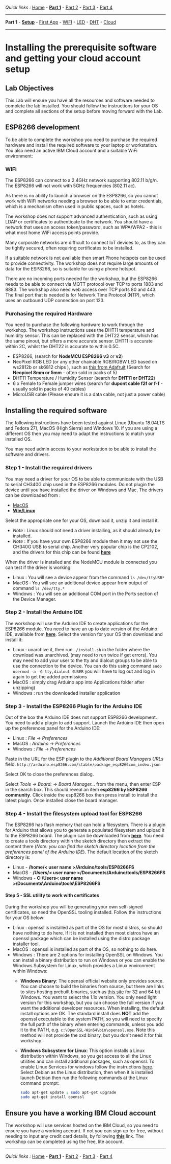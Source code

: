 *Quick links :*
[Home](/README.md) - [**Part 1**](/part1/README.md) - [Part 2](/part2/README.md) - [Part 3](/part3/README.md) - [Part 4](/part4/README.md)
***
**Part 1** - [**Setup**](/part1/PREREQ.md) - [First App](/part1/FIRSTAPP.md) - [WIFI](/part1/WIFI.md) - [LED](/part1/LED.md) - [DHT](/part1/DHT.md) - [Cloud](/part1/IOTCLOUD.md)
***

# Installing the prerequisite software and getting your cloud account setup

## Lab Objectives

This Lab will ensure you have all the resources and software needed to complete the lab installed.  You should follow the instructions for your OS and complete all sections of the setup before moving forward with the Lab.

## ESP8266 development

To be able to complete the workshop you need to purchase the required hardware and install the required software to your laptop or workstation.  You also need an active IBM Cloud account and a suitable WiFi environment:

### WiFi

The ESP8266 can connect to a 2.4GHz network supporting 802.11 b/g/n.  The ESP8266 will not work with 5GHz frequencies (802.11 ac).

As there is no ability to launch a browser on the ESP8266, so you cannot work with WiFi networks needing a browser to be able to enter credentials, which is a mechanism often used in public spaces, such as hotels.

The workshop does not support advanced authentication, such as using LDAP or certificates to authenticate to the network.  You should have a network that uses an access token/password, such as WPA/WPA2 - this is what most home WiFi access points provide.

Many corporate networks are difficult to connect IoT devices to, as they can be tightly secured, often requiring certificates to be installed.

If a suitable network is not available then smart Phone hotspots can be used to provide connectivity. The workshop does not require large amounts of data for the ESP8266, so is suitable for using a phone hotspot.

There are no incoming ports needed for the workshop, but the ESP8266 needs to be able to connect via MQTT protocol over TCP to ports 1883 and 8883.  The workshop also need web access over TCP ports 80 and 443.  The final port that is needed is for Network Time Protocol (NTP), which uses an outbound UDP connection on port 123.

### Purchasing the required Hardware

You need to purchase the following hardware to work through the workshop.  The workshop instructions uses the DHT11 temperature and humidity sensor.  This can be replaced with the DHT22 sensor, which has the same pinout, but offers a more accurate sensor.  DHT11 is accurate within 2C, whilst the DHT22 is accurate to within 0.5C.

- ESP8266, (search for **NodeMCU ESP8266 v3** or **v2**)
- NeoPixel RGB LED (or any other chainable RGB/RGBW LED based on ws2812b or sk6812 chips ), such as [this from Adafruit](https://www.adafruit.com/product/1734) (Search for **Neopixel 8mm or 5mm** - often sold in packs of 5)
- DHT11 Temperature / Humidity Sensor (search for **DHT11 or DHT22**)
- 6 x Female to Female jumper wires (search for **dupont cable f2f or f-f** - usually sold in packs of 40 cables)
- MicroUSB cable (Please ensure it is a data cable, not just a power cable)

## Installing the required software

The following instructions have been tested against Linux (Ubuntu 18.04LTS and Fedora 27), MacOS (High Sierra) and Windows 10.  If you are using a different OS then you may need to adapt the instructions to match your installed OS.

You may need admin access to your workstation to be able to install the software and drivers.

### Step 1 - Install the required drivers

You may need a driver for your OS to be able to communicate with the USB to serial CH340G chip used in the ESP8266 modules.  Do not plugin the device until you have installed the driver on Windows and Mac.  The drivers can be downloaded from :

- [MacOS](http://www.wch.cn/download/CH341SER_MAC_ZIP.html)
- [**Win/Linux**](https://github.com/nodemcu/nodemcu-devkit/tree/master/Drivers)

Select the appropriate one for your OS, download it, unzip it and install it.

- *Note* : Linux should not need a driver installing, as it should already be installed.
- *Note* : If you have your own ESP8266 module then it may not use the CH340G USB to serial chip.  Another very popular chip is the CP2102, and the drivers for this chip can be found [**here**](https://www.silabs.com/products/development-tools/software/usb-to-uart-bridge-vcp-drivers)

When the driver is installed and the NodeMCU module is connected you can test if the driver is working:

- Linux : You will see a device appear from the command `ls /dev/ttyUSB*`
- MacOS : You will see an additional device appear from output of command `ls /dev/tty.*`
- Windows : You will see an additional COM port in the Ports section of the Device Manager.

### Step 2 - Install the Arduino IDE

The workshop will use the Arduino IDE to create applications for the ESP8266 module.   You need to have an up to date version of the Arduino IDE, available from [**here**](https://www.arduino.cc/en/Main/Software).  Select the version for your OS then download and install it:

- Linux : unarchive it, then run `./install.sh` in the folder where the download was unarchived. (may need to run twice if get errors).  You may need to add your user to the tty and dialout groups to be able to use the connection to the device.  You can do this using command `sudo usermod -a -G tty,dialout $USER` you will have to log out and log in again to get the added permissions
- MacOS : simply drag Arduino app into Applications folder after unzipping)
- Windows : run the downloaded installer application

### Step 3 - Install the ESP8266 Plugin for the Arduino IDE

Out of the box the Arduino IDE does not support ESP8266 development.  You need to add a plugin to add support.  Launch the Arduino IDE then open up the preferences panel for the Arduino IDE:

- Linux : *File* -> *Preferences*
- MacOS : *Arduino* -> *Preferences*
- Windows : *File* -> *Preferences*

Paste in the URL for the ESP plugin to the *Additional Board Managers URLs* field: `http://arduino.esp8266.com/stable/package_esp8266com_index.json`

Select OK to close the preferences dialog.

Select *Tools* -> *Board:* -> *Board Manager...* from the menu, then enter ESP in the search box.  This should reveal an item **esp8266 by ESP8266 community**.  Click inside the esp8266 box then press install to install the latest plugin.  Once installed close the board manager.

### Step 4 - Install the filesystem upload tool for ESP8266

The ESP8266 has flash memory that can hold a filesystem.  There is a plugin for Arduino that allows you to generate a populated filesystem and upload it to the ESP8266 board.  The plugin can be downloaded from [**here**](https://github.com/esp8266/arduino-esp8266fs-plugin/releases).  You need to create a tools directory within the sketch directory then extract the content there (*Note: you can find the sketch directory location from the preferences panel of the Arduino IDE*).  The default location of the sketch directory is:

- Linux - **/home/< user name >/Arduino/tools/ESP8266FS**
- MacOS - **/Users/< user name >/Documents/Arduino/tools/ESP8266FS**
- Windows - **C:\Users\< user name >\Documents\Arduino\tools\ESP8266FS**

#### Step 5 - SSL utility to work with certificates

During the workshop you will be generating your own self-signed certificates, so need the OpenSSL tooling installed.  Follow the instructions for your OS below:

- Linux : openssl is installed as part of the OS for most distros, so should have nothing to do here.  If it is not installed then most distros have an openssl package which can be installed using the distro package installer tool.
- MacOS : openssl is installed as part of the OS, so nothing to do here.
- Windows : There are 2 options for installing OpenSSL on Windows.  You can install a binary distribution to run on Windows or you can enable the Windows Subsystem for Linux, which provides a Linux environment within Windows:
  - **Windows Binary**: The openssl official website only provides source.  You can choose to build the binaries from source, but there are links to sites hosting prebuilt binaries, such as [this site](https://slproweb.com/products/Win32OpenSSL.html) for 32 and 64 bit Windows.  You want to select the 1.1x version.  You only need light version for this workshop, but you can choose the full version if you want the additional developer resources.  When installing, the default install options are OK.  The standard install does **NOT** add the openssl executable to the system PATH, so you will need to specify the full path of the binary when entering commands, unless you add it to the PATH, e.g. `c:\OpenSSL-Win64\bin\openssl.exe`.  Note this method will not provide the xxd binary, but you don't need it for this workshop.
  - **Windows Subsystem for Linux**:  This option installs a Linux distribution within Windows, so you get access to all the Linux utilities and can install additional packages, such as openssl. To enable Linux Services for windows follow the instructions [here](https://docs.microsoft.com/en-us/windows/wsl/install-win10).  Select Debian as the Linux distribution, then when it is installed launch Debian then run the following commands at the Linux command prompt:

    ```bash
    sudo apt-get update ; sudo apt-get upgrade
    sudo apt-get install openssl
    ```

## Ensure you have a working IBM Cloud account

The workshop will use services hosted on the IBM Cloud, so you need to ensure you have a working account. If not you can sign up for free, without needing to input any credit card details, by following [**this**](https://bluemix.net) link.  The workshop can be completed using the free, lite account.

***
*Quick links :*
[Home](/README.md) - [**Part 1**](/part1/README.md) - [Part 2](/part2/README.md) - [Part 3](/part3/README.md) - [Part 4](/part4/README.md)
